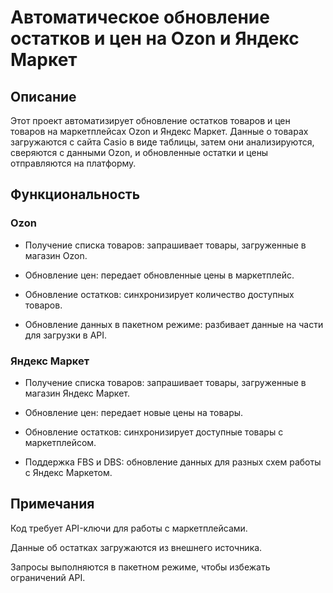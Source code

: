 # Автоматическое обновление остатков и цен на Ozon и Яндекс Маркет

## Описание
Этот проект автоматизирует обновление остатков товаров и цен товаров на маркетплейсах Ozon и Яндекс Маркет. Данные о товарах загружаются с сайта Casio в виде таблицы, затем они анализируются, сверяются с данными Ozon, и обновленные остатки и цены отправляются на платформу.

## Функциональность

### Ozon

   * Получение списка товаров: запрашивает товары, загруженные в магазин Ozon.

   * Обновление цен: передает обновленные цены в маркетплейс.

   * Обновление остатков: синхронизирует количество доступных товаров.

   * Обновление данных в пакетном режиме: разбивает данные на части для загрузки в API.

### Яндекс Маркет

   * Получение списка товаров: запрашивает товары, загруженные в магазин Яндекс Маркет.

   * Обновление цен: передает новые цены на товары.
  
   * Обновление остатков: синхронизирует доступные товары с маркетплейсом.
 
   * Поддержка FBS и DBS: обновление данных для разных схем работы с Яндекс Маркетом.


## Примечания

Код требует API-ключи для работы с маркетплейсами.

Данные об остатках загружаются из внешнего источника.

Запросы выполняются в пакетном режиме, чтобы избежать ограничений API.

